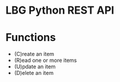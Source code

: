 # LBG Python REST API

# Functions
* (C)reate an item
* (R)ead one or more items
* (U)pdate an item
* (D)elete an item